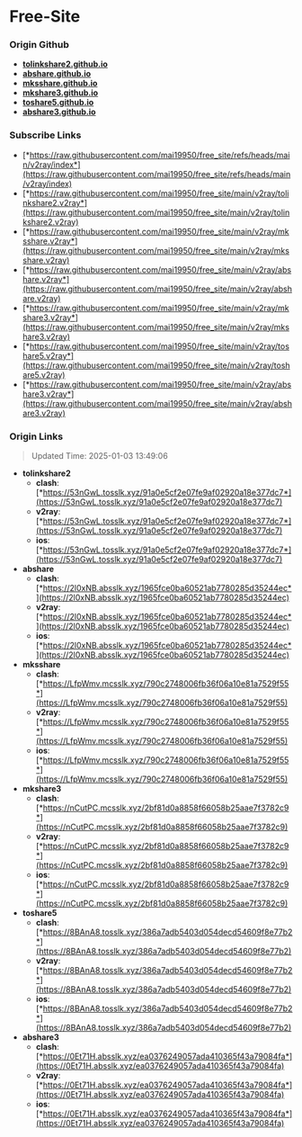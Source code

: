 # Free-Site

### Origin Github

- [**tolinkshare2.github.io**](https://github.com/tolinkshare2/tolinkshare2.github.io)
- [**abshare.github.io**](https://github.com/abshare/abshare.github.io)
- [**mksshare.github.io**](https://github.com/mksshare/mksshare.github.io)
- [**mkshare3.github.io**](https://github.com/mkshare3/mkshare3.github.io)
- [**toshare5.github.io**](https://github.com/toshare5/toshare5.github.io)
- [**abshare3.github.io**](https://github.com/abshare3/abshare3.github.io)

### Subscribe Links

- [*https://raw.githubusercontent.com/mai19950/free_site/refs/heads/main/v2ray/index*](https://raw.githubusercontent.com/mai19950/free_site/refs/heads/main/v2ray/index)
- [*https://raw.githubusercontent.com/mai19950/free_site/main/v2ray/tolinkshare2.v2ray*](https://raw.githubusercontent.com/mai19950/free_site/main/v2ray/tolinkshare2.v2ray)
- [*https://raw.githubusercontent.com/mai19950/free_site/main/v2ray/mksshare.v2ray*](https://raw.githubusercontent.com/mai19950/free_site/main/v2ray/mksshare.v2ray)
- [*https://raw.githubusercontent.com/mai19950/free_site/main/v2ray/abshare.v2ray*](https://raw.githubusercontent.com/mai19950/free_site/main/v2ray/abshare.v2ray)
- [*https://raw.githubusercontent.com/mai19950/free_site/main/v2ray/mkshare3.v2ray*](https://raw.githubusercontent.com/mai19950/free_site/main/v2ray/mkshare3.v2ray)
- [*https://raw.githubusercontent.com/mai19950/free_site/main/v2ray/toshare5.v2ray*](https://raw.githubusercontent.com/mai19950/free_site/main/v2ray/toshare5.v2ray)
- [*https://raw.githubusercontent.com/mai19950/free_site/main/v2ray/abshare3.v2ray*](https://raw.githubusercontent.com/mai19950/free_site/main/v2ray/abshare3.v2ray)

### Origin Links

> Updated Time: 2025-01-03 13:49:06

- **tolinkshare2**
  - **clash**: [*https://53nGwL.tosslk.xyz/91a0e5cf2e07fe9af02920a18e377dc7*](https://53nGwL.tosslk.xyz/91a0e5cf2e07fe9af02920a18e377dc7)
  - **v2ray**: [*https://53nGwL.tosslk.xyz/91a0e5cf2e07fe9af02920a18e377dc7*](https://53nGwL.tosslk.xyz/91a0e5cf2e07fe9af02920a18e377dc7)
  - **ios**: [*https://53nGwL.tosslk.xyz/91a0e5cf2e07fe9af02920a18e377dc7*](https://53nGwL.tosslk.xyz/91a0e5cf2e07fe9af02920a18e377dc7)
- **abshare**
  - **clash**: [*https://2l0xNB.absslk.xyz/1965fce0ba60521ab7780285d35244ec*](https://2l0xNB.absslk.xyz/1965fce0ba60521ab7780285d35244ec)
  - **v2ray**: [*https://2l0xNB.absslk.xyz/1965fce0ba60521ab7780285d35244ec*](https://2l0xNB.absslk.xyz/1965fce0ba60521ab7780285d35244ec)
  - **ios**: [*https://2l0xNB.absslk.xyz/1965fce0ba60521ab7780285d35244ec*](https://2l0xNB.absslk.xyz/1965fce0ba60521ab7780285d35244ec)
- **mksshare**
  - **clash**: [*https://LfpWmv.mcsslk.xyz/790c2748006fb36f06a10e81a7529f55*](https://LfpWmv.mcsslk.xyz/790c2748006fb36f06a10e81a7529f55)
  - **v2ray**: [*https://LfpWmv.mcsslk.xyz/790c2748006fb36f06a10e81a7529f55*](https://LfpWmv.mcsslk.xyz/790c2748006fb36f06a10e81a7529f55)
  - **ios**: [*https://LfpWmv.mcsslk.xyz/790c2748006fb36f06a10e81a7529f55*](https://LfpWmv.mcsslk.xyz/790c2748006fb36f06a10e81a7529f55)
- **mkshare3**
  - **clash**: [*https://nCutPC.mcsslk.xyz/2bf81d0a8858f66058b25aae7f3782c9*](https://nCutPC.mcsslk.xyz/2bf81d0a8858f66058b25aae7f3782c9)
  - **v2ray**: [*https://nCutPC.mcsslk.xyz/2bf81d0a8858f66058b25aae7f3782c9*](https://nCutPC.mcsslk.xyz/2bf81d0a8858f66058b25aae7f3782c9)
  - **ios**: [*https://nCutPC.mcsslk.xyz/2bf81d0a8858f66058b25aae7f3782c9*](https://nCutPC.mcsslk.xyz/2bf81d0a8858f66058b25aae7f3782c9)
- **toshare5**
  - **clash**: [*https://8BAnA8.tosslk.xyz/386a7adb5403d054decd54609f8e77b2*](https://8BAnA8.tosslk.xyz/386a7adb5403d054decd54609f8e77b2)
  - **v2ray**: [*https://8BAnA8.tosslk.xyz/386a7adb5403d054decd54609f8e77b2*](https://8BAnA8.tosslk.xyz/386a7adb5403d054decd54609f8e77b2)
  - **ios**: [*https://8BAnA8.tosslk.xyz/386a7adb5403d054decd54609f8e77b2*](https://8BAnA8.tosslk.xyz/386a7adb5403d054decd54609f8e77b2)
- **abshare3**
  - **clash**: [*https://0Et71H.absslk.xyz/ea0376249057ada410365f43a79084fa*](https://0Et71H.absslk.xyz/ea0376249057ada410365f43a79084fa)
  - **v2ray**: [*https://0Et71H.absslk.xyz/ea0376249057ada410365f43a79084fa*](https://0Et71H.absslk.xyz/ea0376249057ada410365f43a79084fa)
  - **ios**: [*https://0Et71H.absslk.xyz/ea0376249057ada410365f43a79084fa*](https://0Et71H.absslk.xyz/ea0376249057ada410365f43a79084fa)
